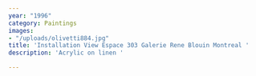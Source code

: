 ```yaml
---
year: "1996"
category: Paintings
images:
- "/uploads/olivetti884.jpg"
title: 'Installation View Espace 303 Galerie Rene Blouin Montreal '
description: 'Acrylic on linen '

---
```

